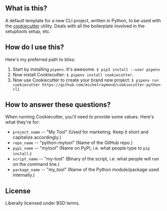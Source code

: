 ## What is this?

A default template for a new CLI project, written in Python, to be used
with the [cookiecutter](https://cookiecutter.readthedocs.io) utility. 
Deals with all the boilerplate involved in the setuptools setup, etc.


## How do I use this?

Here's my preferred path to bliss:

1. Start by installing `pipenv`.  It's awesome.
   `$ pip3 install --user pipenv`
2. Now install Cookiecutter:
   `$ pipenv install cookiecutter`.
3. Now use Cookiecutter to create your brand new project:
   `$ pipenv run cookiecutter https://github.com/michelraymond/cookiecutter-python-cli`


## How to answer these questions?

When running Cookiecutter, you'll need to provide some values.
Here's what they're for:

* `project_name` -- "My Tool"   (Used for marketing.  Keep it short and capitalize accordingly.)
* `repo_name` -- "python-mytool"  (Name of the GitHub repo.)
* `pypi_name` -- "mytool"   (Name on PyPI, i.e. what people type to `pip install`.)
* `script_name` -- "my-tool"  (Binary of the script, i.e. what people will run on the command line.)
* `package_name` -- "my_tool"  (Name of the Python module/package used internally.)


## License

Liberally licensed under BSD terms.

